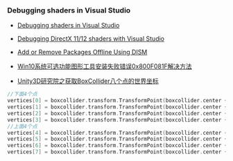 
### Debugging shaders in Visual Studio

- [Debugging shaders in Visual Studio](https://forum.unity.com/threads/debugging-shaders-in-visual-studio.322186/)
- [Debugging DirectX 11/12 shaders with Visual Studio](https://docs.unity3d.com/Manual/SL-DebuggingD3D11ShadersWithVS.html?_ga=2.103414080.1717259664.1574045032-389507767.1574045032)
- [Add or Remove Packages Offline Using DISM](https://docs.microsoft.com/en-us/windows-hardware/manufacture/desktop/add-or-remove-packages-offline-using-dism)
- [Win10系统可选功能图形工具安装失败错误0x800F081F解决方法](http://www.doudouxitong.net/guzhang/win10guzhang/2016/0108/10938.html)

- [Unity3D研究院之获取BoxCollider八个点的世界坐标](https://www.xuanyusong.com/archives/4222)

```c
//下面4个点
vertices[0] = boxcollider.transform.TransformPoint(boxcollider.center + new Vector3(boxcollider.size.x, -boxcollider.size.y, boxcollider.size.z) * 0.5f);
vertices[1] = boxcollider.transform.TransformPoint(boxcollider.center + new Vector3(-boxcollider.size.x, -boxcollider.size.y, boxcollider.size.z) * 0.5f);
vertices[2] = boxcollider.transform.TransformPoint(boxcollider.center + new Vector3(-boxcollider.size.x, -boxcollider.size.y, -boxcollider.size.z) * 0.5f);
vertices[3] = boxcollider.transform.TransformPoint(boxcollider.center + new Vector3(boxcollider.size.x, -boxcollider.size.y, -boxcollider.size.z) * 0.5f);
//上面4个点
vertices[4] = boxcollider.transform.TransformPoint(boxcollider.center + new Vector3(boxcollider.size.x, boxcollider.size.y, boxcollider.size.z) * 0.5f);
vertices[5] = boxcollider.transform.TransformPoint(boxcollider.center + new Vector3(-boxcollider.size.x, boxcollider.size.y, boxcollider.size.z) * 0.5f);
vertices[6] = boxcollider.transform.TransformPoint(boxcollider.center + new Vector3(-boxcollider.size.x, boxcollider.size.y, -boxcollider.size.z) * 0.5f);
vertices[7] = boxcollider.transform.TransformPoint(boxcollider.center + new Vector3(boxcollider.size.x, boxcollider.size.y, -boxcollider.size.z) * 0.5f);
```
